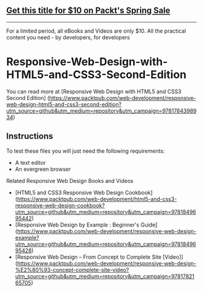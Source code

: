 ## [Get this title for $10 on Packt's Spring Sale](https://www.packt.com/B03777?utm_source=github&utm_medium=packt-github-repo&utm_campaign=spring_10_dollar_2022)
-----
For a limited period, all eBooks and Videos are only $10. All the practical content you need \- by developers, for developers

# Responsive-Web-Design-with-HTML5-and-CSS3-Second-Edition

You can read more at [Responsive Web Design with HTML5 and CSS3 Second Edition] (https://www.packtpub.com/web-development/responsive-web-design-html5-and-css3-second-edition?utm_source=github&utm_medium=repository&utm_campaign=9781784398934)

## Instructions

To test these files you will just need the following requirements:
*	A text editor
*	An evergreen browser

Related Responsive Web Design Books and Videos

* [HTML5 and CSS3 Responsive Web Design Cookbook] (https://www.packtpub.com/web-development/html5-and-css3-responsive-web-design-cookbook?utm_source=github&utm_medium=repository&utm_campaign=9781849695442)
* [Responsive Web Design by Example : Beginner's Guide] (https://www.packtpub.com/web-development/responsive-web-design-example?utm_source=github&utm_medium=repository&utm_campaign=9781849695428)
* [Responsive Web Design – From Concept to Complete Site [Video]] (https://www.packtpub.com/web-development/responsive-web-design-%E2%80%93-concept-complete-site-video?utm_source=github&utm_medium=repository&utm_campaign=9781782165705)
